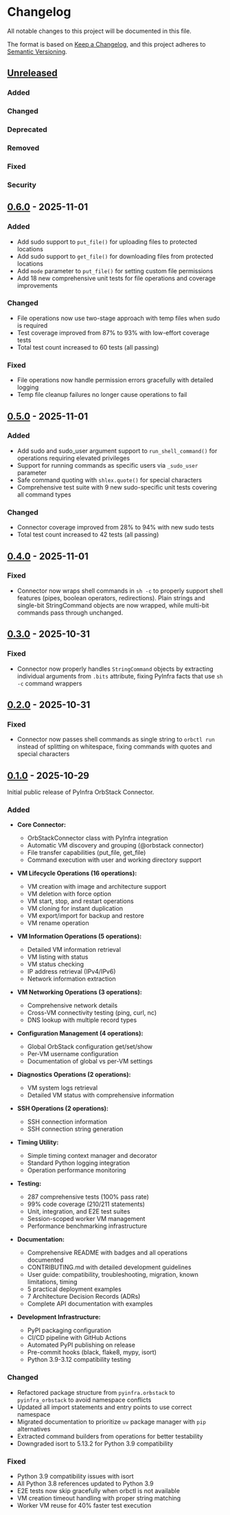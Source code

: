 # Changelog

All notable changes to this project will be documented in this file.

The format is based on [Keep a Changelog](https://keepachangelog.com/en/1.0.0/),
and this project adheres to [Semantic Versioning](https://semver.org/spec/v2.0.0.html).

## [Unreleased]

### Added

### Changed

### Deprecated

### Removed

### Fixed

### Security

## [0.6.0] - 2025-11-01

### Added

- Add sudo support to `put_file()` for uploading files to protected locations
- Add sudo support to `get_file()` for downloading files from protected locations
- Add `mode` parameter to `put_file()` for setting custom file permissions
- Add 18 new comprehensive unit tests for file operations and coverage improvements

### Changed

- File operations now use two-stage approach with temp files when sudo is required
- Test coverage improved from 87% to 93% with low-effort coverage tests
- Total test count increased to 60 tests (all passing)

### Fixed

- File operations now handle permission errors gracefully with detailed logging
- Temp file cleanup failures no longer cause operations to fail

## [0.5.0] - 2025-11-01

### Added

- Add sudo and sudo_user argument support to `run_shell_command()` for operations requiring elevated privileges
- Support for running commands as specific users via `_sudo_user` parameter
- Safe command quoting with `shlex.quote()` for special characters
- Comprehensive test suite with 9 new sudo-specific unit tests covering all command types

### Changed

- Connector coverage improved from 28% to 94% with new sudo tests
- Total test count increased to 42 tests (all passing)

## [0.4.0] - 2025-11-01

### Fixed

- Connector now wraps shell commands in `sh -c` to properly support shell features (pipes, boolean operators, redirections). Plain strings and single-bit StringCommand objects are now wrapped, while multi-bit commands pass through unchanged.

## [0.3.0] - 2025-10-31

### Fixed

- Connector now properly handles `StringCommand` objects by extracting individual arguments from `.bits` attribute, fixing PyInfra facts that use `sh -c` command wrappers

## [0.2.0] - 2025-10-31

### Fixed

- Connector now passes shell commands as single string to `orbctl run` instead of splitting on whitespace, fixing commands with quotes and special characters

## [0.1.0] - 2025-10-29

Initial public release of PyInfra OrbStack Connector.

### Added

- **Core Connector:**
  - OrbStackConnector class with PyInfra integration
  - Automatic VM discovery and grouping (@orbstack connector)
  - File transfer capabilities (put_file, get_file)
  - Command execution with user and working directory support

- **VM Lifecycle Operations (16 operations):**
  - VM creation with image and architecture support
  - VM deletion with force option
  - VM start, stop, and restart operations
  - VM cloning for instant duplication
  - VM export/import for backup and restore
  - VM rename operation

- **VM Information Operations (5 operations):**
  - Detailed VM information retrieval
  - VM listing with status
  - VM status checking
  - IP address retrieval (IPv4/IPv6)
  - Network information extraction

- **VM Networking Operations (3 operations):**
  - Comprehensive network details
  - Cross-VM connectivity testing (ping, curl, nc)
  - DNS lookup with multiple record types

- **Configuration Management (4 operations):**
  - Global OrbStack configuration get/set/show
  - Per-VM username configuration
  - Documentation of global vs per-VM settings

- **Diagnostics Operations (2 operations):**
  - VM system logs retrieval
  - Detailed VM status with comprehensive information

- **SSH Operations (2 operations):**
  - SSH connection information
  - SSH connection string generation

- **Timing Utility:**
  - Simple timing context manager and decorator
  - Standard Python logging integration
  - Operation performance monitoring

- **Testing:**
  - 287 comprehensive tests (100% pass rate)
  - 99% code coverage (210/211 statements)
  - Unit, integration, and E2E test suites
  - Session-scoped worker VM management
  - Performance benchmarking infrastructure

- **Documentation:**
  - Comprehensive README with badges and all operations documented
  - CONTRIBUTING.md with detailed development guidelines
  - User guide: compatibility, troubleshooting, migration, known limitations, timing
  - 5 practical deployment examples
  - 7 Architecture Decision Records (ADRs)
  - Complete API documentation with examples

- **Development Infrastructure:**
  - PyPI packaging configuration
  - CI/CD pipeline with GitHub Actions
  - Automated PyPI publishing on release
  - Pre-commit hooks (black, flake8, mypy, isort)
  - Python 3.9-3.12 compatibility testing

### Changed

- Refactored package structure from `pyinfra.orbstack` to `pyinfra_orbstack` to avoid namespace conflicts
- Updated all import statements and entry points to use correct namespace
- Migrated documentation to prioritize `uv` package manager with `pip` alternatives
- Extracted command builders from operations for better testability
- Downgraded isort to 5.13.2 for Python 3.9 compatibility

### Fixed

- Python 3.9 compatibility issues with isort
- All Python 3.8 references updated to Python 3.9
- E2E tests now skip gracefully when orbctl is not available
- VM creation timeout handling with proper string matching
- Worker VM reuse for 40% faster test execution

[Unreleased]: https://github.com/elazar/pyinfra-orbstack/compare/v0.6.0...HEAD
[0.6.0]: https://github.com/elazar/pyinfra-orbstack/compare/v0.5.0...v0.6.0
[0.5.0]: https://github.com/elazar/pyinfra-orbstack/compare/v0.4.0...v0.5.0
[0.4.0]: https://github.com/elazar/pyinfra-orbstack/compare/v0.3.0...v0.4.0
[0.3.0]: https://github.com/elazar/pyinfra-orbstack/compare/v0.2.0...v0.3.0
[0.2.0]: https://github.com/elazar/pyinfra-orbstack/compare/v0.1.0...v0.2.0
[0.1.0]: https://github.com/elazar/pyinfra-orbstack/releases/tag/v0.1.0
